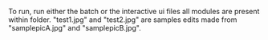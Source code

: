 To run, run either the batch or the interactive ui files all modules are present within folder. "test1.jpg" and "test2.jpg" are samples edits made from "samplepicA.jpg" and "samplepicB.jpg". 
